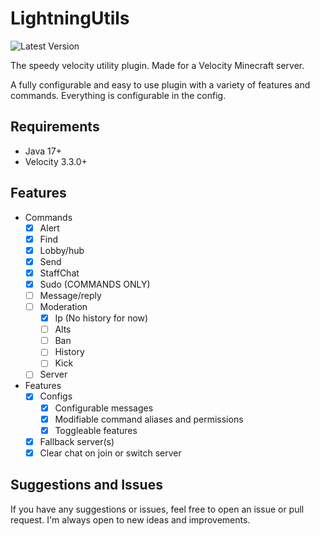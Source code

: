 # LightningUtils

![Latest Version](https://img.shields.io/github/v/release/LightningReflex/LightningUtils?style=flat-square)

The speedy velocity utility plugin. Made for a Velocity Minecraft server.

A fully configurable and easy to use plugin with a variety of features and commands. Everything is configurable in the config.

## Requirements
- Java 17+
- Velocity 3.3.0+

## Features
- Commands
  - [X] Alert
  - [X] Find
  - [X] Lobby/hub
  - [X] Send
  - [X] StaffChat
  - [X] Sudo (COMMANDS ONLY)
  - [ ] Message/reply
  - [ ] Moderation
    - [X] Ip (No history for now)
    - [ ] Alts
    - [ ] Ban
    - [ ] History
    - [ ] Kick
  - [ ] Server

- Features
  - [X] Configs
    - [X] Configurable messages
    - [X] Modifiable command aliases and permissions
    - [X] Toggleable features
  - [X] Fallback server(s)
  - [X] Clear chat on join or switch server

## Suggestions and Issues
If you have any suggestions or issues, feel free to open an issue or pull request. I'm always open to new ideas and improvements.